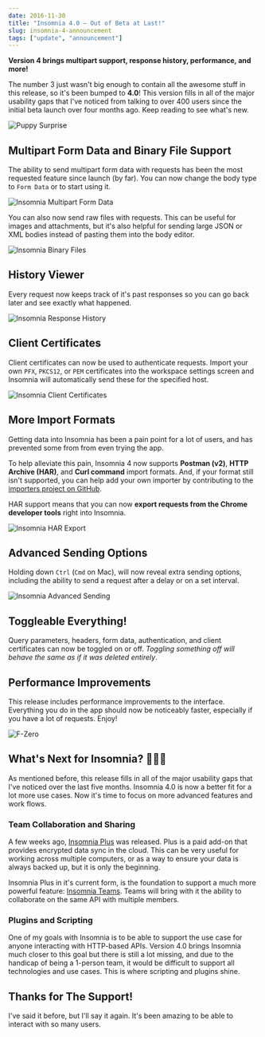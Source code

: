 ```yaml
---
date: 2016-11-30
title: "Insomnia 4.0 – Out of Beta at Last!"
slug: insomnia-4-announcement
tags: ["update", "announcement"]
---
```


**Version 4 brings multipart support, response history, performance, and more!**

The number 3 just wasn't big enough to contain all the awesome stuff in this
release, so it's been bumped to **4.0**! This version fills in all of the major
usability gaps that I've noticed from talking to over 400 users since the initial
beta launch over four months ago. Keep reading to see what's new.

<!--more-->

![Puppy Surprise](https://media.giphy.com/media/t0TNY68t8wq2Y/giphy.gif)

## Multipart Form Data and Binary File Support

The ability to send multipart form data with requests has been the
most requested feature since launch (by far). You can now
change the body type to `Form Data` or to start using it.

<img alt="Insomnia Multipart Form Data" src="/images/blog/multipart.png" class="small" />

You can also now send raw files with requests. This can be useful for images
and attachments, but it's also helpful for sending large JSON or XML bodies
instead of pasting them into the body editor.

<img alt="Insomnia Binary Files" src="/images/blog/binaryfile.png" class="small" />

## History Viewer

Every request now keeps track of it's past responses so you can go back later and
see exactly what happened.

<img alt="Insomnia Response History" src="/images/blog/history.png" class="small" />

## Client Certificates

Client certificates can now be used to authenticate requests. Import your own `PFX`, 
`PKCS12`, or `PEM` certificates into the workspace settings screen and Insomnia
will automatically send these for the specified host.

![Insomnia Client Certificates](/images/blog/certificates.png)

## More Import Formats

Getting data into Insomnia has been a pain point for a lot of users, and has
prevented some from from even trying the app.

To help alleviate this pain, Insomnia 4 now supports **Postman (v2)**, **HTTP Archive (HAR)**, 
and **Curl command** import formats. And, if your format still isn't supported, you can help add your own 
importer by contributing to the 
[importers project on GitHub](https://github.com/getinsomnia/importers).

HAR support means that you can now **export requests from the Chrome developer tools** right
into Insomnia.

<img alt="Insomnia HAR Export" src="/images/blog/har.png" class="small" />


## Advanced Sending Options

Holding down `Ctrl` (`Cmd` on Mac), will now reveal extra sending options, including 
the ability to send a request after a delay or on a set interval.

<img alt="Insomnia Advanced Sending" src="/images/blog/advanced-send.png" class="small" />

## Toggleable Everything!

Query parameters, headers, form data, authentication, and client certificates can now 
be toggled on or off. _Toggling something off will behave the same as if it was deleted
entirely_.

## Performance Improvements

This release includes performance improvements to the interface. Everything you do in
the app should now be noticeably faster, especially if you have a lot of requests. Enjoy!

![F-Zero](https://media.giphy.com/media/h41bl4ZNk276w/giphy.gif)

## What's Next for Insomnia? &#128640;&#128640;&#128640;

As mentioned before, this release fills in all of the major usability gaps that I've 
noticed over the last five months. Insomnia 4.0 is now a better fit for a lot more use
cases. Now it's time to focus on more advanced features and work flows.

### Team Collaboration and Sharing

A few weeks ago, [Insomnia Plus](/plus) was released. Plus is a paid add-on that provides
encrypted data sync in the cloud. This can be very useful for working across multiple 
computers, or as a way to ensure your data is always backed up, but it is only the beginning.

Insomnia Plus in it's current form, is the foundation to support a much more powerful 
feature: [Insomnia Teams](/teams). Teams will bring with it the ability to collaborate
on the same API with multiple members. 

### Plugins and Scripting

One of my goals with Insomnia is to be able to support the use case for anyone interacting
with HTTP-based APIs. Version 4.0 brings Insomnia much closer to this goal but there is
still a lot missing, and due to the handicap of being a 1-person team, it would be difficult
to support all technologies and use cases. This is where scripting and plugins shine.


## Thanks for The Support!

I've said it before, but I'll say it again. It's been amazing to be able to interact
with so many users.
